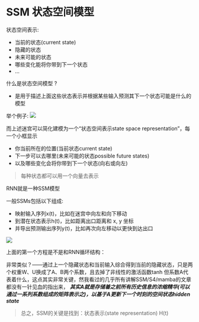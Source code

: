 # SSM 状态空间模型

状态空间表示:
* 当前的状态(current state)
* 隐藏的状态
* 未来可能的状态
* 哪些变化能将你带到下一个状态
* ...

什么是状态空间模型 ?
- 是用于描述上面这些状态表示并根据某些输入预测其下一个状态可能是什么的模型


举个例子:
![](https://image.chiullian.cn/img/202410291433371.png)


而上述迷宫可以简化建模为一个“状态空间表示state space representation”，每一个小框显示

- 你当前所在的位置(当前状态current state)
- 下一步可以去哪里(未来可能的状态possible future states)
- 以及哪些变化会将你带到下一个状态(向右或向左)

> 每种状态都可以用一个向量去表示

RNN就是一种SSM模型

一般SSMs包括以下组成:
* 映射输入序列x(t)，比如在迷宫中向左和向下移动
* 到潜在状态表示h(t)，比如距离出口距离和 x, y 坐标
* 并导出预测输出序列y(t)，比如再次向左移动以更快到达出口

![](https://image.chiullian.cn/img/202410291437300.png)

上面的第一个方程是不是和RNN循环结构：

非常类似？——通过上一个隐藏状态和当前输入综合得到当前的隐藏状态，只是两个权重W、U换成了A、B两个系数，且去掉了非线性的激活函数tanh
但系数A代表着什么，这点其实非常关键，然我看过的几乎所有讲解SSM/S4/mamba的文章都没有一针见血的指出来，
***其实A就是存储着之前所有历史信息的浓缩精华(可以通过一系列系数组成的矩阵表示之)，以基于A更新下一个时刻的空间状态hidden state***

> 总之，SSM的关键是找到：状态表示(state representation) H(t)

~~~~